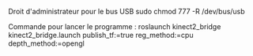 Droit d'administrateur pour le bus USB
sudo chmod 777 -R /dev/bus/usb

Commande pour lancer le programme :
roslaunch kinect2_bridge kinect2_bridge.launch publish_tf:=true reg_method:=cpu depth_method:=opengl